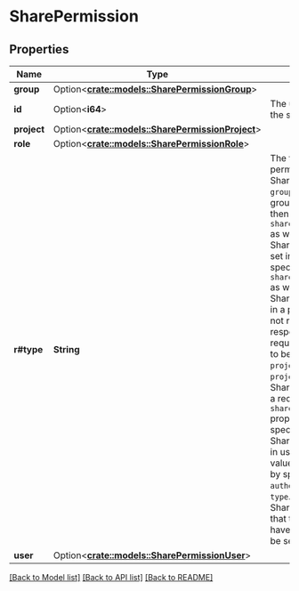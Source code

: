 # SharePermission

## Properties

Name | Type | Description | Notes
------------ | ------------- | ------------- | -------------
**group** | Option<[**crate::models::SharePermissionGroup**](SharePermission_group.md)> |  | [optional]
**id** | Option<**i64**> | The unique identifier of the share permission. | [optional][readonly]
**project** | Option<[**crate::models::SharePermissionProject**](SharePermission_project.md)> |  | [optional]
**role** | Option<[**crate::models::SharePermissionRole**](SharePermission_role.md)> |  | [optional]
**r#type** | **String** | The type of share permission:   *  `user` Shared with a user.  *  `group` Shared with a group. If set in a request, then specify `sharePermission.group` as well.  *  `project` Shared with a project. If set in a request, then specify `sharePermission.project` as well.  *  `projectRole` Share with a project role in a project. This value is not returned in responses. It is used in requests, where it needs to be specify with `projectId` and `projectRoleId`.  *  `global` Shared globally. If set in a request, no other `sharePermission` properties need to be specified.  *  `loggedin` Shared with all logged-in users. Note: This value is set in a request by specifying `authenticated` as the `type`.  *  `project-unknown` Shared with a project that the user does not have access to. Cannot be set in a request. | 
**user** | Option<[**crate::models::SharePermissionUser**](SharePermission_user.md)> |  | [optional]

[[Back to Model list]](../README.md#documentation-for-models) [[Back to API list]](../README.md#documentation-for-api-endpoints) [[Back to README]](../README.md)


